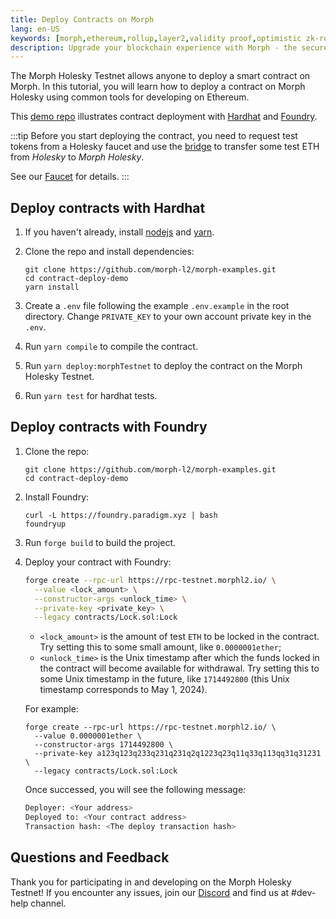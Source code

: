 ```yaml
---
title: Deploy Contracts on Morph
lang: en-US
keywords: [morph,ethereum,rollup,layer2,validity proof,optimistic zk-rollup]
description: Upgrade your blockchain experience with Morph - the secure decentralized, cost0efficient, and high-performing optimistic zk-rollup solution. Try it now!
---
```




The Morph Holesky Testnet allows anyone to deploy a smart contract on Morph. In this tutorial, you will learn how to deploy a contract on Morph Holesky using common tools for developing on Ethereum. 

This [demo repo](https://github.com/morph-l2/morph-examples/tree/main/contract-deploy-demo) illustrates contract deployment with [Hardhat](https://hardhat.org/) and [Foundry](https://github.com/foundry-rs/foundry).

:::tip
  Before you start deploying the contract, you need to request test tokens from a Holesky faucet and use the
  [bridge](https://bridge-testnet.morphl2.io) to transfer some test ETH from _Holesky_ to _Morph Holesky_. 
  
  See our [Faucet](../../quick-start/3-faucet.md) for details.
:::

<!--

## Deploy contracts with Remix

-->


## Deploy contracts with Hardhat

1. If you haven't already, install [nodejs](https://nodejs.org/en/download/) and [yarn](https://classic.yarnpkg.com/lang/en/docs/install).
2. Clone the repo and install dependencies:

   ```shell
   git clone https://github.com/morph-l2/morph-examples.git
   cd contract-deploy-demo
   yarn install
   ```

3. Create a `.env` file following the example `.env.example` in the root directory. Change `PRIVATE_KEY` to your own account private key in the `.env`.

4. Run `yarn compile` to compile the contract.

5. Run `yarn deploy:morphTestnet` to deploy the contract on the Morph Holesky Testnet.

6. Run `yarn test` for hardhat tests.

## Deploy contracts with Foundry

1. Clone the repo:

   ```shell
   git clone https://github.com/morph-l2/morph-examples.git
   cd contract-deploy-demo
   ```

2. Install Foundry:

   ```shell
   curl -L https://foundry.paradigm.xyz | bash
   foundryup
   ```

3. Run `forge build` to build the project.

4. Deploy your contract with Foundry:

   ```bash
   forge create --rpc-url https://rpc-testnet.morphl2.io/ \
     --value <lock_amount> \
     --constructor-args <unlock_time> \
     --private-key <private_key> \
     --legacy contracts/Lock.sol:Lock
   ```

   - `<lock_amount>` is the amount of test `ETH` to be locked in the contract. Try setting this to some small amount, like `0.0000001ether`;
   - `<unlock_time>` is the Unix timestamp after which the funds locked in the contract will become available for withdrawal. Try setting this to some Unix timestamp in the future, like `1714492800` (this Unix timestamp corresponds to May 1, 2024).

   For example:

   ```
   forge create --rpc-url https://rpc-testnet.morphl2.io/ \
     --value 0.0000001ether \
     --constructor-args 1714492800 \
     --private-key a123q123q233q231q231q2q1223q23q11q33q113qq31q31231 \
     --legacy contracts/Lock.sol:Lock
   ```

   Once successed, you will see the following message:

   ```bash
   Deployer: <Your address>
   Deployed to: <Your contract address>
   Transaction hash: <The deploy transaction hash>
   ```


## Questions and Feedback

Thank you for participating in and developing on the Morph Holesky Testnet! If you encounter any issues, join our [Discord](https://discord.com/invite/5SmG4yhzVZ) and find us at #dev-help channel.



